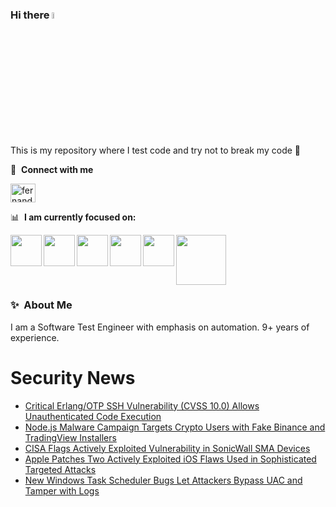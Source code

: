 ### Hi there <a href="https://www.gautamkrishnar.com/"><img src="https://media.giphy.com/media/hvRJCLFzcasrR4ia7z/giphy.gif" width="5%"></a>
This is my repository where I test code and try not to break my code :rofl:

🔗 &nbsp;**Connect with me**
<p align="left">
<a href="https://linkedin.com/in/fernandorlcruz" target="blank"><img align="center" src="https://raw.githubusercontent.com/rahuldkjain/github-profile-readme-generator/master/src/images/icons/Social/linked-in-alt.svg" alt="fernando cruz" height="30" width="40" /></a>
  
📊 &nbsp;**I am currently focused on:**

<img align="left" width='50' height='50' src="https://cdn.jsdelivr.net/gh/devicons/devicon/icons/python/python-original-wordmark.svg" />
<img align="left" width='50' height='50' src="https://cdn.jsdelivr.net/gh/devicons/devicon/icons/csharp/csharp-original.svg" />
<img align="left" width='50' height='50' src="https://cdn.jsdelivr.net/gh/devicons/devicon/icons/jenkins/jenkins-original.svg" />
<img align="left" width='50' height='50' src="https://specflow.org/wp-content/uploads/2021/05/SpecFlow-Icon.png" />
<img align="left" width='50' height='50' src="https://www.svgrepo.com/show/306098/githubactions.svg" />
<img width='80' height='80' src="https://cdn2.vectorstock.com/i/1000x1000/64/81/security-testing-concept-icon-safety-audit-key-vector-29166481.jpg" />
          
          
  
### ✨&nbsp; About Me

I am a Software Test Engineer with emphasis on automation. 9+ years of experience.

# Security News
<!-- BLOG-POST-LIST:START -->
- [Critical Erlang/OTP SSH Vulnerability &lpar;CVSS 10.0&rpar; Allows Unauthenticated Code Execution](https://thehackernews.com/2025/04/critical-erlangotp-ssh-vulnerability.html)
- [Node.js Malware Campaign Targets Crypto Users with Fake Binance and TradingView Installers](https://thehackernews.com/2025/04/nodejs-malware-campaign-targets-crypto.html)
- [CISA Flags Actively Exploited Vulnerability in SonicWall SMA Devices](https://thehackernews.com/2025/04/cisa-flags-actively-exploited.html)
- [Apple Patches Two Actively Exploited iOS Flaws Used in Sophisticated Targeted Attacks](https://thehackernews.com/2025/04/apple-patches-two-actively-exploited.html)
- [New Windows Task Scheduler Bugs Let Attackers Bypass UAC and Tamper with Logs](https://thehackernews.com/2025/04/experts-uncover-four-new-privilege.html)
<!-- BLOG-POST-LIST:END -->
